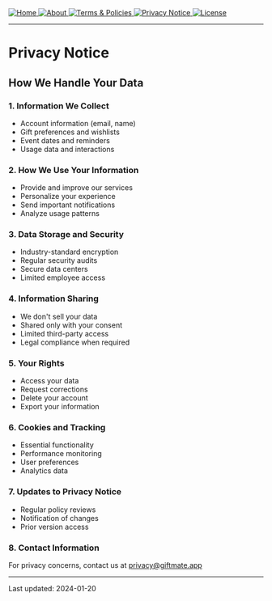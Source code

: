 <div>
  <a href="README.md">
    <img src="https://img.shields.io/badge/README.md-purple" alt="Home">
  </a>
  <a href="ABOUT.md">
    <img src="https://img.shields.io/badge/ABOUT.md-blue" alt="About">
  </a>
  <a href="TERMS.md">
    <img src="https://img.shields.io/badge/TERMS.md-yellow" alt="Terms & Policies">
  </a>
  <a href="PRIVACY.md">
    <img src="https://img.shields.io/badge/PRIVACY.md-orange" alt="Privacy Notice">
  </a>
  <a href="LICENSE.md">
    <img src="https://img.shields.io/badge/LICENSE.md-lightgrey" alt="License">
  </a>
</div>

---

# Privacy Notice

## How We Handle Your Data

### 1. Information We Collect
- Account information (email, name)
- Gift preferences and wishlists
- Event dates and reminders
- Usage data and interactions

### 2. How We Use Your Information
- Provide and improve our services
- Personalize your experience
- Send important notifications
- Analyze usage patterns

### 3. Data Storage and Security
- Industry-standard encryption
- Regular security audits
- Secure data centers
- Limited employee access

### 4. Information Sharing
- We don't sell your data
- Shared only with your consent
- Limited third-party access
- Legal compliance when required

### 5. Your Rights
- Access your data
- Request corrections
- Delete your account
- Export your information

### 6. Cookies and Tracking
- Essential functionality
- Performance monitoring
- User preferences
- Analytics data

### 7. Updates to Privacy Notice
- Regular policy reviews
- Notification of changes
- Prior version access

### 8. Contact Information
For privacy concerns, contact us at privacy@giftmate.app

---

Last updated: 2024-01-20